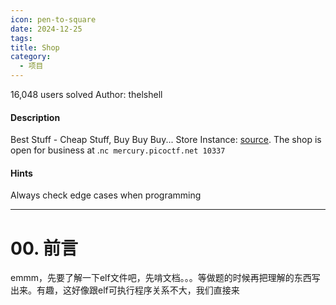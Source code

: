 ```yaml
---
icon: pen-to-square
date: 2024-12-25
tags: 
title: Shop
category:
  - 项目
---
```

16,048 users solved
Author: thelshell

#### Description

Best Stuff - Cheap Stuff, Buy Buy Buy... Store Instance: [source](https://mercury.picoctf.net/static/73724c199e55e6c056bb00e7bbfdfb38/source). The shop is open for business at .`nc mercury.picoctf.net 10337`

#### Hints
Always check edge cases when programming

----
# 00. 前言
emmm，先要了解一下elf文件吧，先啃文档。。。等做题的时候再把理解的东西写出来。有趣，这好像跟elf可执行程序关系不大，我们直接来